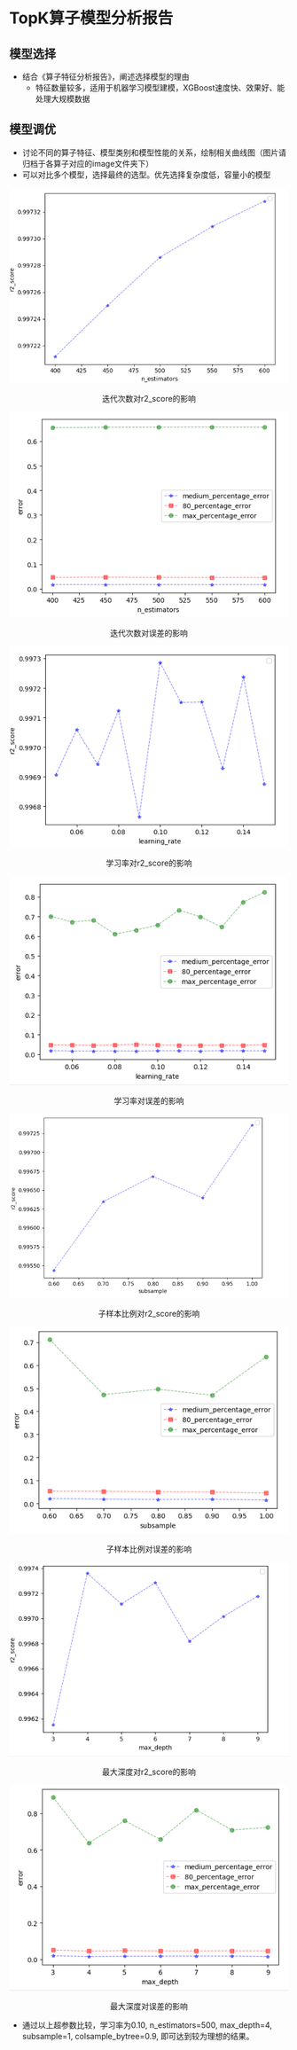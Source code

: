 # TopK算子模型分析报告
## 模型选择
+ 结合《算子特征分析报告》，阐述选择模型的理由
  + 特征数量较多，适用于机器学习模型建模，XGBoost速度快、效果好、能处理大规模数据
## 模型调优
+ 讨论不同的算子特征、模型类别和模型性能的关系，绘制相关曲线图（图片请归档于各算子对应的image文件夹下）
+ 可以对比多个模型，选择最终的选型。优先选择复杂度低，容量小的模型

![Alt](image/迭代次数对r2_score的影响.png)

<center>迭代次数对r2_score的影响</center>

![Alt](image/迭代次数对误差的影响.png)

<center>迭代次数对误差的影响</center>

![Alt](image/学习率对r2_score的影响.png)

<center>学习率对r2_score的影响</center>

![Alt](image/学习率对误差的影响.png)

<center>学习率对误差的影响</center>

![Alt](image/子样本比例对r2_score的影响.png)

<center>子样本比例对r2_score的影响</center>

![Alt](image/子样本比例对误差的影响.png)

<center>子样本比例对误差的影响</center>

![Alt](image/最大深度对r2_score的影响.png)

<center>最大深度对r2_score的影响</center>

![Alt](image/最大深度对误差的影响.png)

<center>最大深度对误差的影响</center>

- 通过以上超参数比较，学习率为0.10, n_estimators=500, max_depth=4, subsample=1, colsample_bytree=0.9, 即可达到较为理想的结果。
